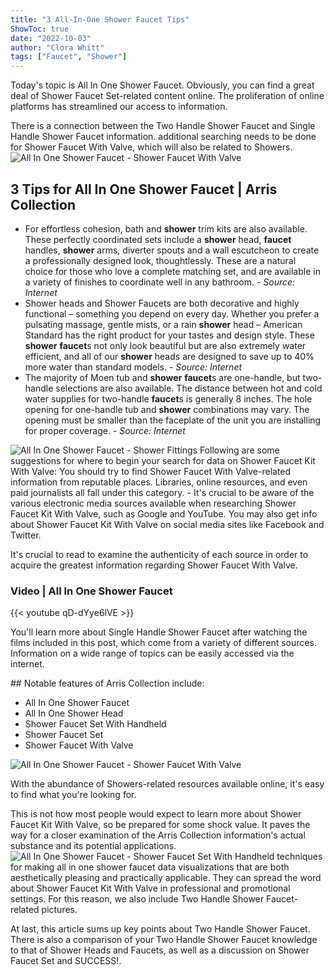 ```yaml
---
title: "3 All-In-One Shower Faucet Tips"
ShowToc: true 
date: "2022-10-03"
author: "Clora Whitt" 
tags: ["Faucet", "Shower"]
---
```


	
Today's topic is All In One Shower Faucet. Obviously, you can find a great deal of Shower Faucet Set-related content online. The proliferation of online platforms has streamlined our access to information.

There is a connection between the Two Handle Shower Faucet and Single Handle Shower Faucet information. additional searching needs to be done for Shower Faucet With Valve, which will also be related to Showers.
<img loading="lazy" src="https://cdn.thinglink.me/api/image/1069874813939482626/1024/10/scaletowidth/0/0/1/1/false/true?wait=true" onerror="this.onerror=null;this.src='https://blogger.googleusercontent.com/img/a/AVvXsEhe7F7TRXHtjiKvHb5vS7DmnxvpHiDyoYyYvm1nHB3Qp2_w3BnM6A2eq4v7FYxCC9bfZt3a9vIMtAYEKUiaDQbHMg-ViyGmRIj39MLp0bGFfgfYw1Dc9q_H-T0wiTm3l0Uq42dETrN9eC8aGJ9_IORZsxST1AcLR7np1koOfcc7tnHa4S8Mwz_xD9d0=s16000';" alt="All In One Shower Faucet - Shower Faucet With Valve" >

## 3 Tips for All In One Shower Faucet | Arris Collection
-   For effortless cohesion, bath and **shower** trim kits are also available. These perfectly coordinated sets include a **shower** head, **faucet** handles, **shower** arms, diverter spouts and a wall escutcheon to create a professionally designed look, thoughtlessly. These are a natural choice for those who love a complete matching set, and are available in a variety of finishes to coordinate well in any bathroom. - <cite>Source: Internet</cite>
-   Shower heads and Shower Faucets are both decorative and highly functional – something you depend on every day. Whether you prefer a pulsating massage, gentle mists, or a rain **shower** head – American Standard has the right product for your tastes and design style. These **shower** **faucet**s not only look beautiful but are also extremely water efficient, and all of our **shower** heads are designed to save up to 40% more water than standard models. - <cite>Source: Internet</cite>
-   The majority of Moen tub and **shower** **faucet**s are one-handle, but two-handle selections are also available. The distance between hot and cold water supplies for two-handle **faucet**s is generally 8 inches. The hole opening for one-handle tub and **shower** combinations may vary. The opening must be smaller than the faceplate of the unit you are installing for proper coverage. - <cite>Source: Internet</cite>


<img loading="lazy" src="http://www.allcakeprices.com/wp-content/uploads/2017/05/Wanna-Be-a-Super-Mom-Order-This-SUPER-CUTE-Unicorn-Birthday-Cake-From-Craftsy.jpg" onerror="this.onerror=null;this.src='https://blogger.googleusercontent.com/img/a/AVvXsEhe7F7TRXHtjiKvHb5vS7DmnxvpHiDyoYyYvm1nHB3Qp2_w3BnM6A2eq4v7FYxCC9bfZt3a9vIMtAYEKUiaDQbHMg-ViyGmRIj39MLp0bGFfgfYw1Dc9q_H-T0wiTm3l0Uq42dETrN9eC8aGJ9_IORZsxST1AcLR7np1koOfcc7tnHa4S8Mwz_xD9d0=s16000';" alt="All In One Shower Faucet - Shower Fittings" >
Following are some suggestions for where to begin your search for data on Shower Faucet Kit With Valve:
You should try to find Shower Faucet With Valve-related information from reputable places. Libraries, online resources, and even paid journalists all fall under this category.
- It's crucial to be aware of the various electronic media sources available when researching Shower Faucet Kit With Valve, such as Google and YouTube. You may also get info about Shower Faucet Kit With Valve on social media sites like Facebook and Twitter.

It's crucial to read to examine the authenticity of each source in order to acquire the greatest information regarding Shower Faucet With Valve.

### Video | All In One Shower Faucet
{{< youtube qD-dYye6lVE >}} 

You'll learn more about Single Handle Shower Faucet after watching the films included in this post, which come from a variety of different sources. Information on a wide range of topics can be easily accessed via the internet.
<script async="async" data-cfasync="false" src="//normallydemandedalter.com/fe63df3c5408708b15d8dc3d9b206b31/invoke.js"></script>
<div id="container-fe63df3c5408708b15d8dc3d9b206b31"></div>
## Notable features of Arris Collection include:

- All In One Shower Faucet
- All In One Shower Head
- Shower Faucet Set With Handheld
- Shower Faucet Set
- Shower Faucet With Valve

 <img loading="lazy" src="http://myamazingthings.com/wp-content/uploads/2017/02/high-DIY-wooden-cabinet-painted-with-white-color-over-toilet-for-tiny-bathroom-spaces-with-marble-wall-decoration-ideas-680x1024.jpg" onerror="this.onerror=null;this.src='https://blogger.googleusercontent.com/img/a/AVvXsEhe7F7TRXHtjiKvHb5vS7DmnxvpHiDyoYyYvm1nHB3Qp2_w3BnM6A2eq4v7FYxCC9bfZt3a9vIMtAYEKUiaDQbHMg-ViyGmRIj39MLp0bGFfgfYw1Dc9q_H-T0wiTm3l0Uq42dETrN9eC8aGJ9_IORZsxST1AcLR7np1koOfcc7tnHa4S8Mwz_xD9d0=s16000';" alt="All In One Shower Faucet - Shower Faucet With Valve" >

With the abundance of Showers-related resources available online, it's easy to find what you're looking for.

This is not how most people would expect to learn more about Shower Faucet Kit With Valve, so be prepared for some shock value. It paves the way for a closer examination of the Arris Collection information's actual substance and its potential applications.
<img loading="lazy" src="http://nextluxury.com/wp-content/uploads/bathroom-waterfall-shower.jpg" onerror="this.onerror=null;this.src='https://blogger.googleusercontent.com/img/a/AVvXsEhe7F7TRXHtjiKvHb5vS7DmnxvpHiDyoYyYvm1nHB3Qp2_w3BnM6A2eq4v7FYxCC9bfZt3a9vIMtAYEKUiaDQbHMg-ViyGmRIj39MLp0bGFfgfYw1Dc9q_H-T0wiTm3l0Uq42dETrN9eC8aGJ9_IORZsxST1AcLR7np1koOfcc7tnHa4S8Mwz_xD9d0=s16000';" alt="All In One Shower Faucet - Shower Faucet Set With Handheld" >
techniques for making all in one shower faucet data visualizations that are both aesthetically pleasing and practically applicable. They can spread the word about Shower Faucet Kit With Valve in professional and promotional settings. For this reason, we also include Two Handle Shower Faucet-related pictures.

At last, this article sums up key points about Two Handle Shower Faucet. There is also a comparison of your Two Handle Shower Faucet knowledge to that of Shower Heads and Faucets, as well as a discussion on Shower Faucet Set and SUCCESS!.
	
	

